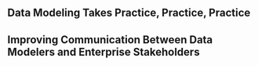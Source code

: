 ## Data Modeling Takes Practice, Practice, Practice

## Improving Communication Between Data Modelers and Enterprise Stakeholders
